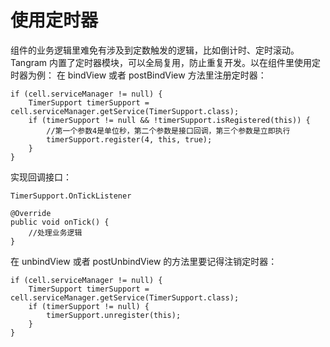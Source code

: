 <div>
<h1 class="page__title" itemprop="headline">使用定时器
</h1>
<p>组件的业务逻辑里难免有涉及到定数触发的逻辑，比如倒计时、定时滚动。Tangram 内置了定时器模块，可以全局复用，防止重复开发。以在组件里使用定时器为例：
在 bindView 或者 postBindView 方法里注册定时器：</p>

<div class="highlighter-rouge"><pre class="highlight"><code>if (cell.serviceManager != null) {
    TimerSupport timerSupport = cell.serviceManager.getService(TimerSupport.class);
    if (timerSupport != null &amp;&amp; !timerSupport.isRegistered(this)) {
    	//第一个参数4是单位秒，第二个参数是接口回调，第三个参数是立即执行
        timerSupport.register(4, this, true);
    }
}
</code></pre>
</div>

<p>实现回调接口：</p>

<div class="highlighter-rouge"><pre class="highlight"><code>TimerSupport.OnTickListener
</code></pre>
</div>

<div class="highlighter-rouge"><pre class="highlight"><code>@Override
public void onTick() {
	//处理业务逻辑        
}
</code></pre>
</div>

<p>在 unbindView 或者 postUnbindView 的方法里要记得注销定时器：</p>

<div class="highlighter-rouge"><pre class="highlight"><code>if (cell.serviceManager != null) {
    TimerSupport timerSupport = cell.serviceManager.getService(TimerSupport.class);
    if (timerSupport != null) {
        timerSupport.unregister(this);
    }
}
</code></pre>
</div>
